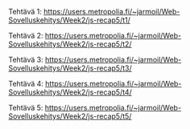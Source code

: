 Tehtävä 1: https://users.metropolia.fi/~jarmoil/Web-Sovelluskehitys/Week2/js-recap5/t1/

Tehtävä 2: https://users.metropolia.fi/~jarmoil/Web-Sovelluskehitys/Week2/js-recap5/t2/

Tehtävä 3: https://users.metropolia.fi/~jarmoil/Web-Sovelluskehitys/Week2/js-recap5/t3/

Tehtävä 4: https://users.metropolia.fi/~jarmoil/Web-Sovelluskehitys/Week2/js-recap5/t4/

Tehtävä 5: https://users.metropolia.fi/~jarmoil/Web-Sovelluskehitys/Week2/js-recap5/t5/
